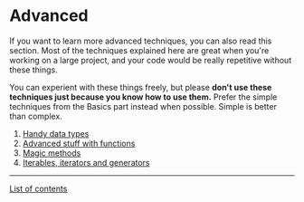 [comment]: # (This file is automatically generated. Don't edit this)
[comment]: # (file manually, run update-readmes.py instead.)

# Advanced

If you want to learn more advanced techniques, you can also read this
section. Most of the techniques explained here are great when you're
working on a large project, and your code would be really repetitive
without these things.

You can experient with these things freely, but please **don't use these
techniques just because you know how to use them.** Prefer the simple
techniques from the Basics part instead when possible. Simple is better
than complex.

1. [Handy data types](001-datatypes.md)
2. [Advanced stuff with functions](002-functions.md)
3. [Magic methods](003-magicmethods.md)
4. [Iterables, iterators and generators](004-iters.md)

***
[List of contents](../README.md#list-of-contents)
